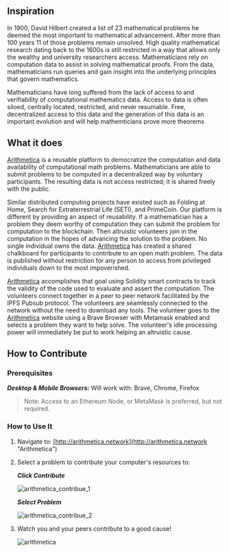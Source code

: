 

## Inspiration
In 1900, David Hilbert created a list of 23 mathematical problems he deemed the most important to mathematical advancement. After more than 100 years 11 of those problems remain unsolved. High quality mathematical research dating back to the 1600s is still restricted in a way that allows only the wealthy and university researchers access. Mathematicians rely on computation data to assist in solving mathematical proofs. From the data, mathematicians run queries and gain insight into the underlying principles that govern mathematics.

Mathematicians have long suffered from the lack of access to and verifiability of computational mathematics data. Access to data is often siloed, centrally located, restricted, and never resumable. Free, decentralized access to this data and the generation of this data is an important evolution and will help mathemticians prove more theorems

## What it does
[Arithmetica](https://arithm3tica.github.io/arithmetica/#) is a reusable platform to democratize the computation and data availability of computational math problems. Mathematicians are able to submit problems to be computed in a decentralized way by voluntary participants. The resulting data is not access restricted; it is shared freely with the public.

Similar distributed computing projects have existed such as Folding at Home, Search for Extraterrestrial Life (SETI), and PrimeCoin. Our platform is different by providing an aspect of reusability. If a mathematician has a problem they deem worthy of computation they can submit the problem for computation to the blockchain. Then altruistic volunteers join in the computation in the hopes of advancing the solution to the problem. No single individual owns the data. [Arithmetica](https://arithm3tica.github.io/arithmetica/#) has created a shared chalkboard for participants to contribute to an open math problem. The data is published without restriction for any person to access from privileged individuals down to the most impoverished.

[Arithmetica](https://arithm3tica.github.io/arithmetica/#) accomplishes that goal using Solidity smart contracts to track the validity of the code used to evaluate and assert the computation. The volunteers connect together in a peer to peer network facilitated by the IPFS Pubsub protocol. The volunteers are seamlessly connected to the network without the need to download any tools. The volunteer goes to the [Arithmetica](https://arithm3tica.github.io/arithmetica/#) website using a Brave Browser with Metamask enabled and selects a problem they want to help solve. The volunteer's idle processing power will immediately be put to work helping an altruistic cause.

## How to Contribute

### Prerequisites

***Desktop & Mobile Browsers:*** Will work with: Brave, Chrome, Firefox

> Note: Access to an Ethereum Node, or MetaMask is preferred, but not required.

### How to Use It

1. Navigate to: [http://arithmetica.network](http://arithmetica.network "Arithmetica")

2. Select a problem to contribute your computer's resources to:

    ***Click Contribute***

    ![arithmetica_contribue_1](https://raw.githubusercontent.com/arithm3tica/landing-page/master/images/arithmetica_contribute_1.jpeg)

    ***Select Problem***

    ![arithmetica_contribue_2](https://raw.githubusercontent.com/arithm3tica/landing-page/master/images/arithmetica_contribute_2.jpeg)

3. Watch you and your peers contribute to a good cause!

    ![arithmetica](https://raw.githubusercontent.com/arithm3tica/landing-page/master/images/arithmetica.gif)



